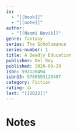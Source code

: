 ```yaml
---
is:
  - "[[book]]"
  - "[[note]]"
author:
  - "[[Naomi Novik]]"
genre: fantasy
series: The Scholomance
series-number: 1
title: A Deadly Education
publisher: Del Rey
published: 2020-09-29
isbn: 593128494
isbn13: 9780593128497
category: Fiction
rating: 👍
last: "[[2022]]"
---
```

# Notes
